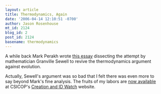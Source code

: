 ```yaml
---
layout: article
title: Thermodynamics, Again
date: '2006-04-14 12:10:51 -0700'
author: Jason Rosenhouse
mt_id: 2124
blog_id: 2
post_id: 2124
basename: thermodynamics
---
```

<p>A while back Mark Perakh wrote <a href="http://www.talkreason.org/articles/Sewell.cfm">this essay</a> dissecting the attempt by mathematician Granville Sewell to revive the thermodynamics argument against evolution.</p>

<p>Actually, Sewell's argument was so bad that I felt there was even more to say beyond Mark's fine analysis.  The fruits of my labors are <a href="http://www.csicop.org/intelligentdesignwatch/thermodynamics.html">now available</a> at CSICOP's <a href="http://www.csicop.org/intelligentdesignwatch/">Creation and ID Watch</a> website.</p>   
